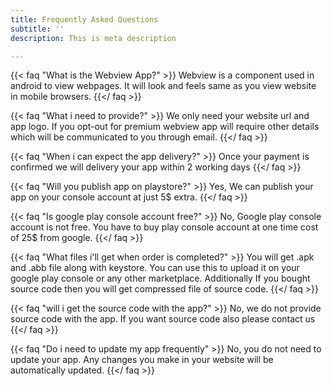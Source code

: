 ```yaml
---
title: Frequently Asked Questions
subtitle: ''
description: This is meta description

---
```

{{< faq "What is the Webview App?" >}} Webview is a component used in android to view webpages. It will look and feels same as you view website in mobile browsers. {{</ faq >}}

{{< faq "What i need to provide?" >}} We only need your website url and app logo. If you opt-out for premium webview app will require other details which will be communicated to you through email. {{</ faq >}} 

{{< faq "When i can expect the app delivery?" >}} Once your payment is confirmed we will delivery your app within 2 working days  {{</ faq >}}

{{< faq "Will you publish app on playstore?" >}} Yes, We can publish your app on your console account at just 5$ extra. {{</ faq >}}

{{< faq "Is google play console account free?" >}} No, Google play console account is not free. You have to buy play console account at one time cost of 25$ from google. {{</ faq >}}

{{< faq "What files i'll get when order is completed?" >}}
You will get .apk and .abb file along with keystore. You can use this to upload it on your google play console or any other marketplace. Additionally If you bought source code then you will get compressed file of source code.
{{</ faq >}}

{{< faq "will i get the source code with the app?" >}} No, we do not provide source code with the app. If you want source code also please contact us {{</ faq >}}

{{< faq "Do i need to update my app frequently" >}} No, you do not need to update your app. Any changes you make in your website will be automatically updated. {{</ faq >}}